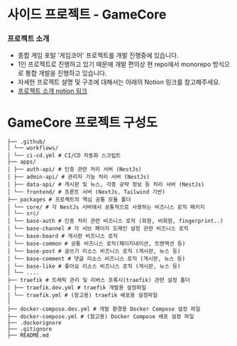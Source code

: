 # 사이드 프로젝트 - GameCore

### 프로젝트 소개

- 종합 게임 포털 '게임코어' 프로젝트를 개발 진행중에 있습니다.
- 1인 프로젝트로 진행하고 있기 때문에 개발 편의상 현 repo에서 monorepo 방식으로 통합 개발을 진행하고 있습니다.
- 자세한 프로젝트 설명 및 구조에 대해서는 아래의 Notion 링크를 참고해주세요.
- <a href="https://gamecore-doc.notion.site/" target="_blank">프로젝트 소개 notion 링크</a>

# GameCore 프로젝트 구성도

```
├── .github/
│ └── workflows/
│ └── ci-cd.yml # CI/CD 자동화 스크립트
├── apps/
│ ├── auth-api/ # 인증 관련 처리 서버 (NestJs)
│ ├── admin-api/ # 관리자 기능 처리 서버 (NestJs)
│ ├── data-api/ # 게시판 및 뉴스, 각종 공략 정보 등 처리 서버 (NestJs)
│ └── frontend/ # 프론트 서버 (NextJs, Tailwind 기반)
├── packages # 프로젝트의 핵심 공통 모듈 폴더
│ └── core/ # 각 NestJs 서버에서 공통적으로 사용하는 비즈니스 로직 패키지
│ └── src/
│ └── base-auth # 인증 처리 관련 비즈니스 로직 (회원, 비회원, fingerprint..)
│ └── base-channel # 각 서브 페이지 도메인 설정 관련 비즈니스 로직
│ └── base-board # 게시판 비즈니스 로직
│ └── base-common # 공통 비즈니스 로직(페이지네이션, 트랜잭션 등)
│ └── base-post # 글쓰기 리소스 비즈니스 로직 (게시판, 뉴스 등)
│ └── base-comment # 댓글 리소스 비즈니스 로직 (게시판, 뉴스 등)
│ └── base-like # 좋아요 리소스 비즈니스 로직 (게시판, 뉴스 등)
│ └── ....
├── traefik # 트래픽 관리 및 리버스 프록시(traefik) 관련 설정 폴더
│ ├── traefik.dev.yml # traefik 개발용 설정파일
│ └── traefik.yml # (참고용) traefik 배포용 설정파일
│
├── docker-compose.dev.yml # 개발 환경용 Docker Compose 설정 파일
├── docker-compose.yml # (참고용) Docker Compose 배포 설정 파일
├── .dockerignore
├── .gitignore
├── README.md
```
